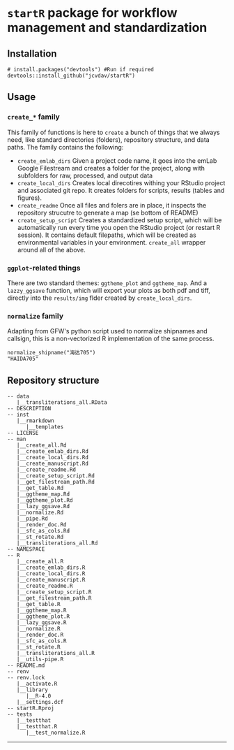 # `startR` package for workflow management and standardization

## Installation

```
# install.packages("devtools") #Run if required
devtools::install_github("jcvdav/startR")
```

## Usage

### `create_*` family

This family of functions is here to `create` a bunch of things that we always need, like standard directories (folders), repository structure, and data paths. The family contains the following:

- `create_emlab_dirs` Given a project code name, it goes into the emLab Google Filestream and creates a folder for the project, along with subfolders for raw, processed, and output data
- `create_local_dirs` Creates local direcotires withing your RStudio project and associated git repo. It creates folders for scripts, results (tables and figures).
- `create_readme` Once all files and folers are in place, it inspects the repository strucutre to generate a map (se bottom of README)
- `create_setup_script` Creates a standardized setup script, which will be automatically run every time you open the RStudio project (or restart R session). It contains default filepaths, which will be created as environmental variables in your environment.
`create_all` wrapper around all of the above.

### `ggplot`-related things

There are two standard themes: `ggtheme_plot` and `ggtheme_map`. And a `lazzy_ggsave` function, which will export your plots as both pdf and tiff, directly into the `results/img` flder created by `create_local_dirs`.

### `normalize` family

Adapting from GFW's python script used to normalize shipnames and callsign, this is a non-vectorized R implementation of the same process.

```
normalize_shipname("海达705")
"HAIDA705"
```

## Repository structure 

```
-- data
   |__transliterations_all.RData
-- DESCRIPTION
-- inst
   |__rmarkdown
      |__templates
-- LICENSE
-- man
   |__create_all.Rd
   |__create_emlab_dirs.Rd
   |__create_local_dirs.Rd
   |__create_manuscript.Rd
   |__create_readme.Rd
   |__create_setup_script.Rd
   |__get_filestream_path.Rd
   |__get_table.Rd
   |__ggtheme_map.Rd
   |__ggtheme_plot.Rd
   |__lazy_ggsave.Rd
   |__normalize.Rd
   |__pipe.Rd
   |__render_doc.Rd
   |__sfc_as_cols.Rd
   |__st_rotate.Rd
   |__transliterations_all.Rd
-- NAMESPACE
-- R
   |__create_all.R
   |__create_emlab_dirs.R
   |__create_local_dirs.R
   |__create_manuscript.R
   |__create_readme.R
   |__create_setup_script.R
   |__get_filestream_path.R
   |__get_table.R
   |__ggtheme_map.R
   |__ggtheme_plot.R
   |__lazy_ggsave.R
   |__normalize.R
   |__render_doc.R
   |__sfc_as_cols.R
   |__st_rotate.R
   |__transliterations_all.R
   |__utils-pipe.R
-- README.md
-- renv
-- renv.lock
   |__activate.R
   |__library
      |__R-4.0
   |__settings.dcf
-- startR.Rproj
-- tests
   |__testthat
   |__testthat.R
      |__test_normalize.R
```

---------
